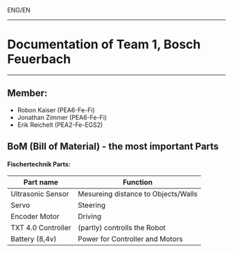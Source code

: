 ENG/EN

--- 
# Documentation of Team 1, Bosch Feuerbach
---

## Member:
 - Robon Kaiser (PEA6-Fe-Fi)
 - Jonathan Zimmer (PEA6-Fe-Fi)
 - Erik Reichelt (PEA2-Fe-EGS2)

## BoM (Bill of Material) - the most important Parts
#### Fischertechnik Parts:
| Part name | Function |
| -         | -        |
| Ultrasonic Sensor | Mesureing distance to Objects/Walls |
| Servo | Steering |
| Encoder Motor | Driving |
| TXT 4.0 Controller | (partly) controlls the Robot |
| Battery (8,4v) | Power for Controller and Motors |
